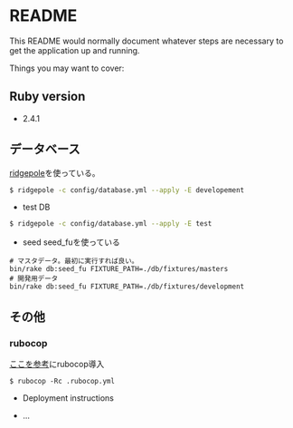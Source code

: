 # README

This README would normally document whatever steps are necessary to get the
application up and running.

Things you may want to cover:

## Ruby version
- 2.4.1

## データベース
[ridgepole](https://github.com/winebarrel/ridgepole)を使っている。
```bash
$ ridgepole -c config/database.yml --apply -E developement
```
- test DB
```bash
$ ridgepole -c config/database.yml --apply -E test
```

- seed
seed_fuを使っている
```
# マスタデータ。最初に実行すれば良い。
bin/rake db:seed_fu FIXTURE_PATH=./db/fixtures/masters
# 開発用データ
bin/rake db:seed_fu FIXTURE_PATH=./db/fixtures/development
```

## その他
### rubocop
[ここを参考](https://qiita.com/kyohei_shimada/items/e739dec967eb5e61721c)にrubocop導入
```
$ rubocop -Rc .rubocop.yml
```

* Deployment instructions

* ...
